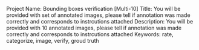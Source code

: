 Project Name: Bounding boxes verification [Multi-10]
Title: You will be provided with set of annotated images, please tell if annotation was made correctly and corresponds to instrcutions attached
Description: You will be provided with 10 annotated images, please tell if annotation was made correctly and corresponds to instrcutions attached
Keywords: rate, categorize, image, verify, groud truth
